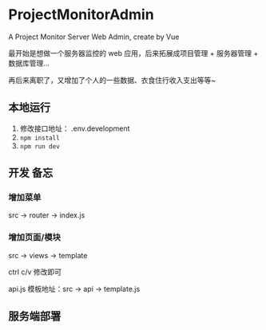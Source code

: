 # ProjectMonitorAdmin

A Project Monitor Server Web Admin, create by Vue

最开始是想做一个服务器监控的 web 应用，后来拓展成项目管理 + 服务器管理 + 数据库管理...

再后来离职了，又增加了个人的一些数据、衣食住行收入支出等等~

## 本地运行

1. 修改接口地址： .env.development
2. `npm install`
3. `npm run dev`

## 开发 备忘

### 增加菜单

src -> router -> index.js

### 增加页面/模块

src -> views -> template  

ctrl c/v 修改即可

api.js 模板地址：src -> api -> template.js

## 服务端部署